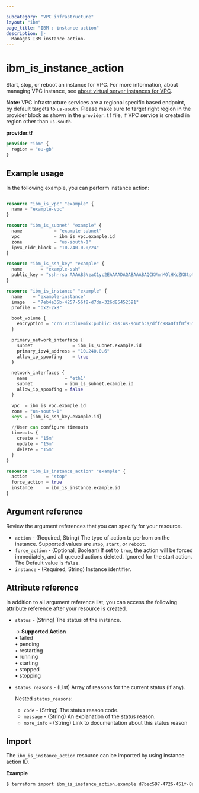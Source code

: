 ```yaml
---

subcategory: "VPC infrastructure"
layout: "ibm"
page_title: "IBM : instance action"
description: |-
  Manages IBM instance action.
---
```


# ibm_is_instance_action

Start, stop, or reboot an instance for VPC. For more information, about managing VPC instance, see [about virtual server instances for VPC](https://cloud.ibm.com/docs/vpc?topic=vpc-about-advanced-virtual-servers).

**Note:** 
VPC infrastructure services are a regional specific based endpoint, by default targets to `us-south`. Please make sure to target right region in the provider block as shown in the `provider.tf` file, if VPC service is created in region other than `us-south`.

**provider.tf**

```terraform
provider "ibm" {
  region = "eu-gb"
}
```

## Example usage

In the following example, you can perform instance action:

```terraform

resource "ibm_is_vpc" "example" {
  name = "example-vpc"
}

resource "ibm_is_subnet" "example" {
  name            = "example-subnet"
  vpc             = ibm_is_vpc.example.id
  zone            = "us-south-1"
  ipv4_cidr_block = "10.240.0.0/24"
}

resource "ibm_is_ssh_key" "example" {
  name       = "example-ssh"
  public_key = "ssh-rsa AAAAB3NzaC1yc2EAAAADAQABAAABAQCKVmnMOlHKcZK8tpt3MP1lqOLAcqcJzhsvJcjscgVERRN7/9484SOBJ3HSKxxNG5JN8owAjy5f9yYwcUg+JaUVuytn5Pv3aeYROHGGg+5G346xaq3DAwX6Y5ykr2fvjObgncQBnuU5KHWCECO/4h8uWuwh/kfniXPVjFToc+gnkqA+3RKpAecZhFXwfalQ9mMuYGFxn+fwn8cYEApsJbsEmb0iJwPiZ5hjFC8wREuiTlhPHDgkBLOiycd20op2nXzDbHfCHInquEe/gYxEitALONxm0swBOwJZwlTDOB7C6y2dzlrtxr1L59m7pCkWI4EtTRLvleehBoj3u7jB4usR"
}

resource "ibm_is_instance" "example" {
  name    = "example-instance"
  image   = "7eb4e35b-4257-56f8-d7da-326d85452591"
  profile = "bx2-2x8"

  boot_volume {
    encryption = "crn:v1:bluemix:public:kms:us-south:a/dffc98a0f1f0f95f6613b3b752286b87:e4a29d1a-2ef0-42a6-8fd2-350deb1c647e:key:5437653b-c4b1-447f-9646-b2a2a4cd6179"
  }

  primary_network_interface {
    subnet               = ibm_is_subnet.example.id
    primary_ipv4_address = "10.240.0.6"
    allow_ip_spoofing    = true
  }

  network_interfaces {
    name              = "eth1"
    subnet            = ibm_is_subnet.example.id
    allow_ip_spoofing = false
  }

  vpc  = ibm_is_vpc.example.id
  zone = "us-south-1"
  keys = [ibm_is_ssh_key.example.id]

  //User can configure timeouts
  timeouts {
    create = "15m"
    update = "15m"
    delete = "15m"
  }
}

resource "ibm_is_instance_action" "example" {
  action       = "stop"
  force_action = true
  instance     = ibm_is_instance.example.id
}


```

## Argument reference

Review the argument references that you can specify for your resource. 

- `action` - (Required, String) The type of action to perfrom on the instance. Supported values are `stop`, `start`, or `reboot`.
- `force_action` - (Optional, Boolean)  If set to `true`, the action will be forced immediately, and all queued actions deleted. Ignored for the start action. The Default value is `false`.
- `instance` - (Required, String) Instance identifier.

## Attribute reference

In addition to all argument reference list, you can access the following attribute reference after your resource is created.

- `status` - (String) The status of the instance. 

  -> **Supported Action**  </br>&#x2022; failed </br>&#x2022; pending </br>&#x2022; restarting </br>&#x2022; running </br>&#x2022; starting </br>&#x2022; stopped </br>&#x2022; stopping
- `status_reasons` - (List) Array of reasons for the current status (if any).

  Nested `status_reasons`:
    - `code` - (String) The status reason code.
    - `message` - (String) An explanation of the status reason.
    - `more_info` - (String) Link to documentation about this status reason
    
## Import
The `ibm_is_instance_action` resource can be imported by using instance action ID.

**Example**

```sh
$ terraform import ibm_is_instance_action.example d7bec597-4726-451f-8a63-e62e6f121c32c
```
